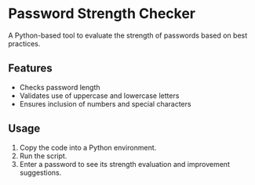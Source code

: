 # Password Strength Checker
A Python-based tool to evaluate the strength of passwords based on best practices.

## Features
- Checks password length
- Validates use of uppercase and lowercase letters
- Ensures inclusion of numbers and special characters

## Usage
1. Copy the code into a Python environment.
2. Run the script.
3. Enter a password to see its strength evaluation and improvement suggestions.
